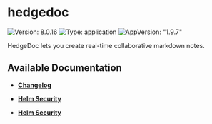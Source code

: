 # hedgedoc

![Version: 8.0.16](https://img.shields.io/badge/Version-8.0.16-informational?style=flat-square) ![Type: application](https://img.shields.io/badge/Type-application-informational?style=flat-square) ![AppVersion: "1.9.7"](https://img.shields.io/badge/AppVersion-"1.9.7"-informational?style=flat-square)

HedgeDoc lets you create real-time collaborative markdown notes.

## Available Documentation

- [**Changelog**](CHANGELOG)

- [**Helm Security**](container-security)

- [**Helm Security**](helm-security)

